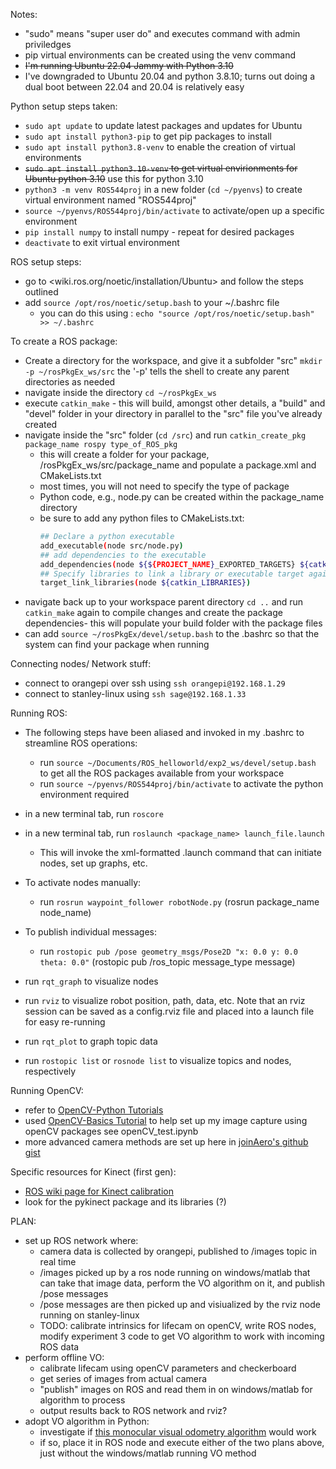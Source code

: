 Notes:
- "sudo" means "super user do" and executes command with admin priviledges
- pip virtual environments can be created using the venv command
- ~~I'm running Ubuntu 22.04 Jammy with Python 3.10~~
- I've downgraded to Ubuntu 20.04 and python 3.8.10; turns out doing a dual boot between 22.04 and 20.04 is relatively easy


Python setup steps taken:
- `sudo apt update` to update latest packages and updates for Ubuntu
- `sudo apt install python3-pip` to get pip packages to install
- `sudo apt install python3.8-venv` to enable the creation of virtual environments
- ~~`sudo apt install python3.10-venv` to get virtual envirionments for Ubuntu python 3.10~~ use this for python 3.10
- `python3 -m venv ROS544proj` in a new folder (`cd ~/pyenvs`) to create virtual environment named "ROS544proj"
- `source ~/pyenvs/ROS544proj/bin/activate` to activate/open up a specific environment
- `pip install numpy` to install numpy - repeat for desired packages
- `deactivate` to exit virtual environment

ROS setup steps:
- go to <wiki.ros.org/noetic/installation/Ubuntu> and follow the steps outlined
- add `source /opt/ros/noetic/setup.bash` to your ~/.bashrc file
    - you can do this using : `echo "source /opt/ros/noetic/setup.bash" >> ~/.bashrc`

To create a ROS package:
- Create a directory for the workspace, and give it a subfolder "src" `mkdir -p ~/rosPkgEx_ws/src` the '-p' tells the shell to create any parent directories as needed
- navigate inside the directory `cd ~/rosPkgEx_ws`
- execute `catkin_make`  - this will build, amongst other details, a "build" and "devel" folder in your directory in parallel to the "src" file you've already created
- navigate inside the "src" folder (`cd /src`) and run `catkin_create_pkg package_name rospy type_of_ROS_pkg`
    - this will create a folder for your package, /rosPkgEx_ws/src/package_name and populate a package.xml and CMakeLists.txt
    - most times,  you will not need to specify the type of package
    - Python code, e.g., node.py can be created within the package_name directory
    - be sure to add any python files to CMakeLists.txt:
        ```bash
        ## Declare a python executable
        add_executable(node src/node.py)
        ## add dependencies to the executable
        add_dependencies(node ${${PROJECT_NAME}_EXPORTED_TARGETS} ${catkin_EXPORTED_TARGETS})
        ## Specify libraries to link a library or executable target against
        target_link_libraries(node ${catkin_LIBRARIES})
        ```
- navigate back up to your workspace parent directory `cd ..` and run `catkin_make` again to compile changes and create the package dependencies- this will populate your build folder with the package files
- can add `source ~/rosPkgEx/devel/setup.bash` to the .bashrc so that the system can find your package when running

Connecting nodes/ Network stuff:
- connect to orangepi over ssh using `ssh orangepi@192.168.1.29`
- connect to stanley-linux using `ssh sage@192.168.1.33`

Running ROS:
- The following steps have been aliased and invoked in my .bashrc to streamline ROS operations:
    - run  `source ~/Documents/ROS_helloworld/exp2_ws/devel/setup.bash` to get all the ROS packages available from your workspace
    - run `source ~/pyenvs/ROS544proj/bin/activate` to activate the python environment required
- in a new terminal tab, run `roscore`
- in a new terminal tab, run `roslaunch <package_name> launch_file.launch`
    - This will invoke the xml-formatted .launch command that can initiate nodes, set up graphs, etc.

- To activate nodes manually:
    - run `rosrun waypoint_follower robotNode.py` (rosrun package_name node_name)
- To publish individual messages:
    - run `rostopic pub /pose geometry_msgs/Pose2D "x: 0.0 y: 0.0 theta: 0.0"` (rostopic pub /ros_topic message_type message)
- run `rqt_graph` to visualize nodes
- run `rviz` to visualize robot position, path, data, etc. Note that an rviz session can be saved as a config.rviz file and placed into a launch file for easy re-running
- run `rqt_plot` to graph topic data
- run `rostopic list` or `rosnode list` to visualize topics and nodes, respectively

Running OpenCV:
- refer to [OpenCV-Python Tutorials](https://docs.opencv.org/4.x/d6/d00/tutorial_py_root.html)
- used [OpenCV-Basics Tutorial](https://github.com/nicknochnack/OpenCV-Basics) to help set up my image capture using openCV packages see openCV_test.ipynb
- more advanced camera methods are set up here in [joinAero's github gist](https://gist.github.com/joinAero/1f76844278f141cea8338d1118423648)

Specific resources for Kinect (first gen):
- [ROS wiki page for Kinect calibration](http://wiki.ros.org/kinect_calibration/technical)
- look for the pykinect package and its libraries (?)

PLAN: 
- set up ROS network where: 
    - camera data is collected by orangepi, published to /images topic in real time
    - /images picked up by a ros node running on windows/matlab that can take that image data, perform the VO algorithm on it, and publish /pose messages
    - /pose messages are then picked up and visiualized by the rviz node running on stanley-linux
    - TODO: calibrate intrinsics for lifecam on openCV, write ROS nodes, modify experiment 3 code to get VO algorithm to work with incoming ROS data
- perform offline VO:
    - calibrate lifecam using openCV parameters and checkerboard
    - get series of images from actual camera
    - "publish" images on ROS and read them in on windows/matlab for algorithm to process
    - output results back to ROS network and rviz?
- adopt VO algorithm in Python:
    - investigate if [this monocular visual odometry algorithm](https://github.com/niconielsen32/ComputerVision/blob/master/VisualOdometry/visual_odometry.py) would work
    - if so, place it in ROS node and execute either of the two plans above, just without the windows/matlab running VO method